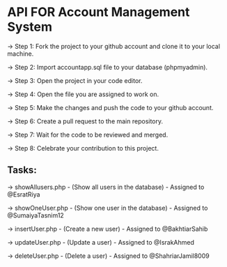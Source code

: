 # API FOR Account Management System


-> Step 1: Fork the project to your github account and clone it to your local machine.

-> Step 2: Import accountapp.sql file to your database (phpmyadmin).

-> Step 3: Open the project in your code editor.

-> Step 4: Open the file you are assigned to work on.

-> Step 5: Make the changes and push the code to your github account.

-> Step 6: Create a pull request to the main repository.

-> Step 7: Wait for the code to be reviewed and merged.

-> Step 8: Celebrate your contribution to this project.


## Tasks:

-> showAllusers.php - (Show all users in the database) - Assigned to @EsratRiya

-> showOneUser.php - (Show one user in the database) - Assigned to @SumaiyaTasnim12

-> insertUser.php - (Create a new user) - Assigned to @BakhtiarSahib

-> updateUser.php - (Update a user) - Assigned to @IsrakAhmed

-> deleteUser.php - (Delete a user) - Assigned to @ShahriarJamil8009
